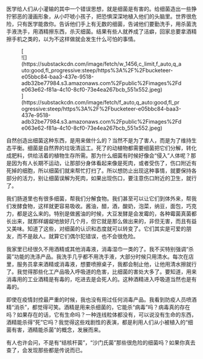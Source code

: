 医学给人们从小灌输的其中一个错误思想，就是细菌是有害的。给细菌造出一些狰狞邪恶的漫画形象，从小吓唬小孩子，把恐惧深深地植入他们的头脑里。世界很危险，只有医学能救你。告诉他们手上有无数的细菌，告诫他们要勤洗手，用杀菌洗手液洗手，用酒精擦东西，杀灭细菌。结果有些人就养成了洁癖，回家总要拿酒精擦手机之类的，以为不这样做就会发生什么可怕的事情。

<div class="captioned-image-container">

<figure> [<div class="image2-inset"><picture><source type="image/webp" srcset="https://substackcdn.com/image/fetch/w_424,c_limit,f_webp,q_auto:good,fl_progressive:steep/https%3A%2F%2Fbucketeer-e05bbc84-baa3-437e-9518-adb32be77984.s3.amazonaws.com%2Fpublic%2Fimages%2Fde063e62-f81a-4c10-8cf0-73e4ea267bcb_551x552.jpeg 424w, https://substackcdn.com/image/fetch/w_848,c_limit,f_webp,q_auto:good,fl_progressive:steep/https%3A%2F%2Fbucketeer-e05bbc84-baa3-437e-9518-adb32be77984.s3.amazonaws.com%2Fpublic%2Fimages%2Fde063e62-f81a-4c10-8cf0-73e4ea267bcb_551x552.jpeg 848w, https://substackcdn.com/image/fetch/w_1272,c_limit,f_webp,q_auto:good,fl_progressive:steep/https%3A%2F%2Fbucketeer-e05bbc84-baa3-437e-9518-adb32be77984.s3.amazonaws.com%2Fpublic%2Fimages%2Fde063e62-f81a-4c10-8cf0-73e4ea267bcb_551x552.jpeg 1272w, https://substackcdn.com/image/fetch/w_1456,c_limit,f_webp,q_auto:good,fl_progressive:steep/https%3A%2F%2Fbucketeer-e05bbc84-baa3-437e-9518-adb32be77984.s3.amazonaws.com%2Fpublic%2Fimages%2Fde063e62-f81a-4c10-8cf0-73e4ea267bcb_551x552.jpeg 1456w" sizes="100vw">![](https://substackcdn.com/image/fetch/w_1456,c_limit,f_auto,q_auto:good,fl_progressive:steep/https%3A%2F%2Fbucketeer-e05bbc84-baa3-437e-9518-adb32be77984.s3.amazonaws.com%2Fpublic%2Fimages%2Fde063e62-f81a-4c10-8cf0-73e4ea267bcb_551x552.jpeg)</picture></div>](https://substackcdn.com/image/fetch/f_auto,q_auto:good,fl_progressive:steep/https%3A%2F%2Fbucketeer-e05bbc84-baa3-437e-9518-adb32be77984.s3.amazonaws.com%2Fpublic%2Fimages%2Fde063e62-f81a-4c10-8cf0-73e4ea267bcb_551x552.jpeg) </figure>

</div>

自然创造出细菌这种东西，是用来做什么的？当然不是为了害人，而是为了维持生态平衡。细菌是自然界的垃圾清运工。死了的动植物都需要细菌把它们分解，转化成肥料，供给活着的植物生存所需。那为什么细菌有时候好像会“侵入”人体呢？那是因为有人长期不运动，让那部分身体看起来像是死肉，或者受伤了，伤口附近有死掉的细胞，所以细菌们就来帮忙打扫了。所以想防止出现这种事情，就要保持各部分的活力，别让细菌误解为死肉，如果出现伤口，要注意伤口附近的卫生，就行了。

我们肠道里也有很多细菌，帮我们分解食物。我们甚至可以让它们到体外来，帮我们发酵食物，这样就更容易吸收。酱油，醋，酒，酸奶，泡菜，纳豆，面包，巧克力，都是这么来的。特别是做酱油的时候，大豆发酵是会发霉的，各种霉菌真菌都长出来，就那样龌龊地放好几个月，但它就是那么做出来的，非但无害，而且有益又美味。知道了这些，对细菌的认识和态度就可以转变了。它们其实是可爱的朋友，而不是敌人。就算它们偶尔犯错误，也不会很危险。

我家里已经很久不用酒精或其他消毒液，消毒湿巾一类的了。我不买特别强调“杀菌”功能的洗涤产品。我洗手几乎都不用洗手液，大部分时候只用清水。每次在店里，服务员拿来酒精或消毒液，想要喷擦桌子，我都会制止他，让他用清水擦就行了。我觉得那些化工产品吸入呼吸道的危害，比细菌的害处大多了。要知道，用来消毒用的工业酒精是有毒的，吃进去是会死人的。这种酒精进入呼吸道当然也是有毒的。

即使在疫情封控最严重的时候，我也没有用过任何消毒产品。我看到防疫人员喷酒精“消杀”，都觉得可笑。酒精是用来杀细菌的，它能杀“病毒”吗？病毒真的存在吗？如果存在的话，它有生命吗？一种连线粒体都没有，可以说没有生命的东西，酒精能杀得“死”它吗？我觉得这些戏剧性的表演，都是利用人们从小被植入的“细菌有害，酒精能杀菌”的概念，发展而来。

有人也许会问，不是有“结核杆菌”，“沙门氏菌”那些很危险的细菌吗？如果你真去查了，会发现那些都是传说而已。
